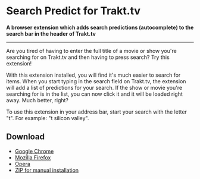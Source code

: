 # Search Predict for Trakt.tv
**A browser extension which adds search predictions (autocomplete) to the search bar in the header of Trakt.tv**

---

Are you tired of having to enter the full title of a movie or show you're searching for on Trakt.tv and then having to press search? Try this extension!

With this extension installed, you will find it's much easier to search for items. When you start typing in the search field on Trakt.tv, the extension will add a list of predictions for your search. If the show or movie you're searching for is in the list, you can now click it and it will be loaded right away. Much better, right?

To use this extension in your address bar, start your search with the letter "t". For example: "t silicon valley".

## Download
- [Google Chrome](https://chrome.google.com/webstore/detail/search-predict-for-traktt/aelihdggbimbhmgnjghphaliainkknid)
- [Mozilla Firefox](https://addons.mozilla.org/addon/search-predict-for-trakt-tv/)
- [Opera](https://addons.opera.com/extensions/details/search-predict-for-trakttv/)
- [ZIP for manual installation](https://github.com/FreekBes/trakt_search_predict/archive/master.zip)
